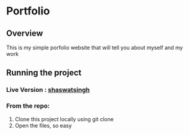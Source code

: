 # Portfolio

## Overview
This is my simple porfolio website that will tell you about myself and my work

## Running the project
### Live Version : [shaswatsingh](https://shaswatsingh.vercel.app/)

### From the repo:
1. Clone this project locally using git clone
2. Open the files, so easy
